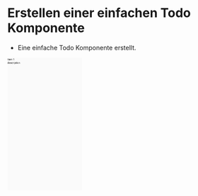 # Erstellen einer einfachen Todo Komponente
- Eine einfache Todo Komponente erstellt.
<img src="./screenshots/Screenshot_1632839212.png" height="300" margin="20" alt="screenshot">
